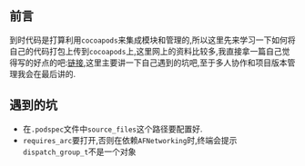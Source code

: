 ## 前言

到时代码是打算利用`cocoapods`来集成模块和管理的,所以这里先来学习一下如何将自己的代码打包上传到`cocoapods`上,这里网上的资料比较多,我直接拿一篇自己觉得写的好点的吧:[链接](http://www.cocoachina.com/ios/20160301/15459.html),这里主要讲一下自己遇到的坑吧,至于多人协作和项目版本管理我会在最后讲的.

## 遇到的坑

- 在`.podspec`文件中`source_files`这个路径要配置好.
- `requires_arc`要打开,否则在依赖`AFNetworking`时,终端会提示`dispatch_group_t`不是一个对象